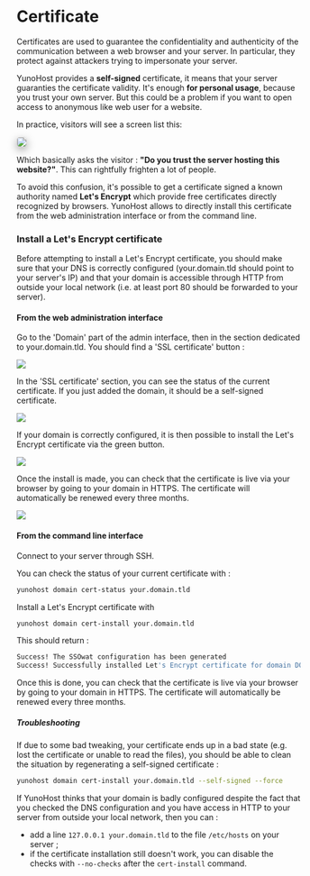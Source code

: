 # Certificate

Certificates are used to guarantee the confidentiality and authenticity of the communication between a web browser and your server. In particular, they protect against attackers trying to impersonate your server.

YunoHost provides a **self-signed** certificate, it means that your server guaranties the certificate validity. It's enough **for personal usage**, because you trust your own server. But this could be a problem if you want to open access to anonymous like web user for a website.

In practice, visitors will see a screen list this:

<img src="/images/postinstall_error.png" style="max-width:100%;border-radius: 5px;border: 1px solid rgba(0,0,0,0.15);box-shadow: 0 5px 15px rgba(0,0,0,0.35);">

Which basically asks the visitor : **"Do you trust the server hosting this website?"**. This can rightfully frighten a lot of people.

To avoid this confusion, it's possible to get a certificate signed a known
authority named **Let's Encrypt** which provide free certificates directly
recognized by browsers. YunoHost allows to directly install this certificate
from the web administration interface or from the command line.

### Install a Let's Encrypt certificate

Before attempting to install a Let's Encrypt certificate, you should make sure
that your DNS is correctly configured (your.domain.tld should point to
your server's IP) and that your domain is accessible through HTTP from outside
your local network (i.e. at least port 80 should be forwarded to your server).

#### From the web administration interface

Go to the 'Domain' part of the admin interface, then in the section dedicated to
your.domain.tld. You should find a 'SSL certificate' button :

![](./images/domain-certificate-button.png)

In the 'SSL certificate' section, you can see the status of the current
certificate. If you just added the domain, it should be a self-signed
certificate.

![](./images/certificate-before-LE.png)

If your domain is correctly configured, it is then possible to install the
Let's Encrypt certificate via the green button.

![](./images/certificate-after-LE.png)

Once the install is made, you can check that the certificate is live via your
browser by going to your domain in HTTPS. The certificate will automatically
be renewed every three months.

![](./images/certificate-signed-by-LE.png)

#### From the command line interface 

Connect to your server through SSH.

You can check the status of your current certificate with :

```bash
yunohost domain cert-status your.domain.tld
```

Install a Let's Encrypt certificate with

```bash
yunohost domain cert-install your.domain.tld
```

This should return :

```bash
Success! The SSOwat configuration has been generated
Success! Successfully installed Let's Encrypt certificate for domain DOMAIN.TLD!
```

Once this is done, you can check that the certificate is live via your
browser by going to your domain in HTTPS. The certificate will automatically
be renewed every three months.

##### Troubleshooting

If due to some bad tweaking, your certificate ends up in a bad state (e.g.
lost the certificate or unable to read the files), you should be able to clean
the situation by regenerating a self-signed certificate :

```bash
yunohost domain cert-install your.domain.tld --self-signed --force
```

If YunoHost thinks that your domain is badly configured despite the fact that
you checked the DNS configuration and you have access in HTTP to your server
from outside your local network, then you can :

- add a line `127.0.0.1 your.domain.tld` to the file `/etc/hosts` on your server ;
- if the certificate installation still doesn't work, you can disable the checks with `--no-checks` after the `cert-install` command.

